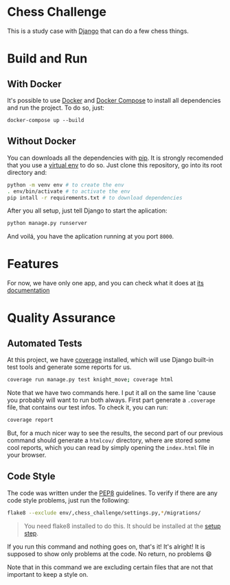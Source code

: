 # Chess Challenge

This is a study case with [Django](https://www.djangoproject.com/) that can do a few chess things.

# Build and Run

## With Docker

It's possible to use [Docker](https://www.docker.com/) and [Docker Compose](https://docs.docker.com/compose/) to install all dependencies and run the project. To do so, just:

```
docker-compose up --build
```

## Without Docker

You can downloads all the dependencies with [pip](https://pypi.org/project/pip/). It is strongly recomended that you use a [virtual env](https://docs.python.org/3/library/venv.html) to do so. Just clone this repository, go into its root directory and:

```bash
python -m venv env # to create the env
. env/bin/activate # to activate the env
pip intall -r requirements.txt # to download dependencies
```

After you all setup, just tell Django to start the aplication:

```bash
python manage.py runserver
```

And voilá, you have the aplication running at you port `8000`.

# Features

For now, we have only one app, and you can check what it does at [its documentation](knight_move/README.md)

# Quality Assurance

## Automated Tests

At this project, we have [coverage](https://pypi.org/project/coverage/) installed, which will use Django built-in test tools and generate some reports for us.

```bash
coverage run manage.py test knight_move; coverage html
```

Note that we have two commands here. I put it all on the same line 'cause you probably will want to run both always. First part generate a `.coverage` file, that contains our test infos. To check it, you can run:

```bash
coverage report
```

But, for a much nicer way to see the results, the second part of our previous command should generate a `htmlcov/` directory, where are stored some cool reports, which you can read by simply opening the `index.html` file in your browser.

## Code Style

The code was written under the [PEP8](https://www.python.org/dev/peps/pep-0008/) guidelines. To verify if there are any code style problems, just run the following:

```bash
flake8 --exclude env/,chess_challenge/settings.py,*/migrations/
```

> You need flake8 installed to do this. It should be installed at the [setup step](#build-and-run).

If you run this command and nothing goes on, that's it! It's alright! It is supposed to show only problems at the code. No return, no problems :smile:

Note that in this command we are excluding certain files that are not that important to keep a style on.
